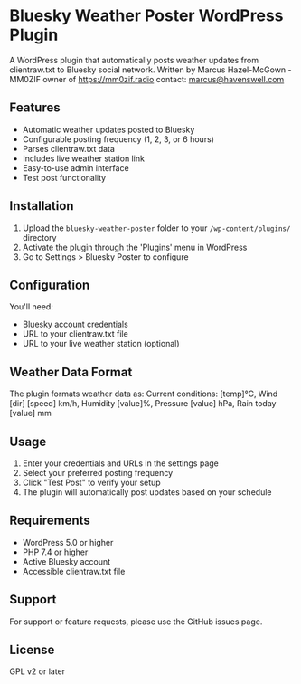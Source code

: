 # Bluesky Weather Poster WordPress Plugin

A WordPress plugin that automatically posts weather updates from clientraw.txt to Bluesky social network.
Written by Marcus Hazel-McGown - MM0ZIF owner of https://mm0zif.radio contact: marcus@havenswell.com
## Features

- Automatic weather updates posted to Bluesky
- Configurable posting frequency (1, 2, 3, or 6 hours)
- Parses clientraw.txt data
- Includes live weather station link
- Easy-to-use admin interface
- Test post functionality

## Installation

1. Upload the `bluesky-weather-poster` folder to your `/wp-content/plugins/` directory
2. Activate the plugin through the 'Plugins' menu in WordPress
3. Go to Settings > Bluesky Poster to configure

## Configuration

You'll need:
- Bluesky account credentials
- URL to your clientraw.txt file
- URL to your live weather station (optional)

## Weather Data Format

The plugin formats weather data as:
Current conditions: [temp]°C, Wind [dir] [speed] km/h, Humidity [value]%, Pressure [value] hPa, Rain today [value] mm


## Usage

1. Enter your credentials and URLs in the settings page
2. Select your preferred posting frequency
3. Click "Test Post" to verify your setup
4. The plugin will automatically post updates based on your schedule

## Requirements

- WordPress 5.0 or higher
- PHP 7.4 or higher
- Active Bluesky account
- Accessible clientraw.txt file

## Support

For support or feature requests, please use the GitHub issues page.

## License

GPL v2 or later
